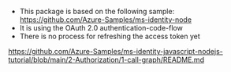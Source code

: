- This package is based on the following sample: https://github.com/Azure-Samples/ms-identity-node
- It is using the OAuth 2.0 authentication-code-flow
- There is no process for refreshing the access token yet


https://github.com/Azure-Samples/ms-identity-javascript-nodejs-tutorial/blob/main/2-Authorization/1-call-graph/README.md